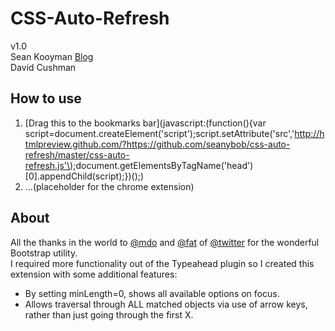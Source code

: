 CSS-Auto-Refresh
========================

v1.0<br />
Sean Kooyman [Blog](http://teachthe.net)<br />
David Cushman

How to use
-----------------
1) [Drag this to the bookmarks bar](javascript:(function(\){var script=document.createElement('script'\);script.setAttribute('src','http://htmlpreview.github.com/?https://github.com/seanybob/css-auto-refresh/master/css-auto-refresh.js'\);document.getElementsByTagName('head'\)[0].appendChild(script\);}\)(\);)<br />
2) ...(placeholder for the chrome extension)

About
-----------------
All the thanks in the world to [@mdo](https://twitter.com/#!/mdo) and [@fat](https://twitter.com/#!/fat) of [@twitter](https://twitter.com/) for the wonderful Bootstrap utility.<br />
I required more functionality out of the Typeahead plugin so I created this extension with some additional features:

- By setting minLength=0, shows all available options on focus.
- Allows traversal through ALL matched objects via use of arrow keys, rather than just going through the first X.
